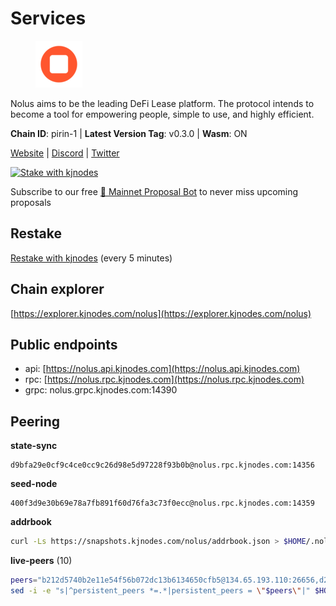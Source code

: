 # Services

<figure><img src="https://raw.githubusercontent.com/kj89/cosmos-images/main/logos/nolus.png" alt=""><figcaption></figcaption></figure>

Nolus aims to be the leading DeFi Lease platform. The protocol  intends to become a tool for empowering people, simple to use, and highly efficient.

**Chain ID**: pirin-1 | **Latest Version Tag**: v0.3.0 | **Wasm**: ON

[Website](https://www.nolus.io) | [Discord](https://discord.gg/nolus-protocol) | [Twitter](https://twitter.com/NolusProtocol)

[![Stake with kjnodes](https://i.ibb.co/cr44Q8j/button-stake-with-kjnodes.png)](https://restake.app/nolus/nolusvaloper126szq5tqtwrmd4guk4wxejxry4c55507d0vh3g)

Subscribe to our free [🤖 Mainnet Proposal Bot](https://t.me/kjnodes_proposal_bot) to never miss upcoming proposals

## Restake

[Restake with kjnodes](https://restake.app/nolus/nolusvaloper126szq5tqtwrmd4guk4wxejxry4c55507d0vh3g) (every 5 minutes)
## Chain explorer
[https://explorer.kjnodes.com/nolus](https://explorer.kjnodes.com/nolus)

## Public endpoints

* api: [https://nolus.api.kjnodes.com](https://nolus.api.kjnodes.com)
* rpc: [https://nolus.rpc.kjnodes.com](https://nolus.rpc.kjnodes.com)
* grpc: nolus.grpc.kjnodes.com:14390

## Peering

**state-sync**

```text
d9bfa29e0cf9c4ce0cc9c26d98e5d97228f93b0b@nolus.rpc.kjnodes.com:14356
```

**seed-node**

```text
400f3d9e30b69e78a7fb891f60d76fa3c73f0ecc@nolus.rpc.kjnodes.com:14359
```

**addrbook**
```bash
curl -Ls https://snapshots.kjnodes.com/nolus/addrbook.json > $HOME/.nolus/config/addrbook.json
```

**live-peers** (10)
```bash
peers="b212d5740b2e11e54f56b072dc13b6134650cfb5@134.65.193.110:26656,d2247f7b919f0781c90ee61958d7044665a22d38@164.152.160.230:26656,471518432477e31ea348af246c0b54095d41352c@169.155.46.141:26656,97e4468ac589eac505a800411c635b14511a61bb@134.65.195.225:26656,6cceba286b498d4a1931f85e35ea0fa433373057@169.155.170.20:26656,d9bfa29e0cf9c4ce0cc9c26d98e5d97228f93b0b@65.109.88.38:14356,c124ce0b508e8b9ed1c5b6957f362225659b5343@134.65.193.172:26656,18845b356886a99ee704f7a06de79fc8208b47d1@57.128.96.155:19756,21b6e67a9048037f2a6829912c97dd45b99b3900@65.108.105.134:3000,e6be58138f6e654ea5a935dd9e1683266312de18@54.37.129.110:3000"
sed -i -e "s|^persistent_peers *=.*|persistent_peers = \"$peers\"|" $HOME/.nolus/config/config.toml
```
